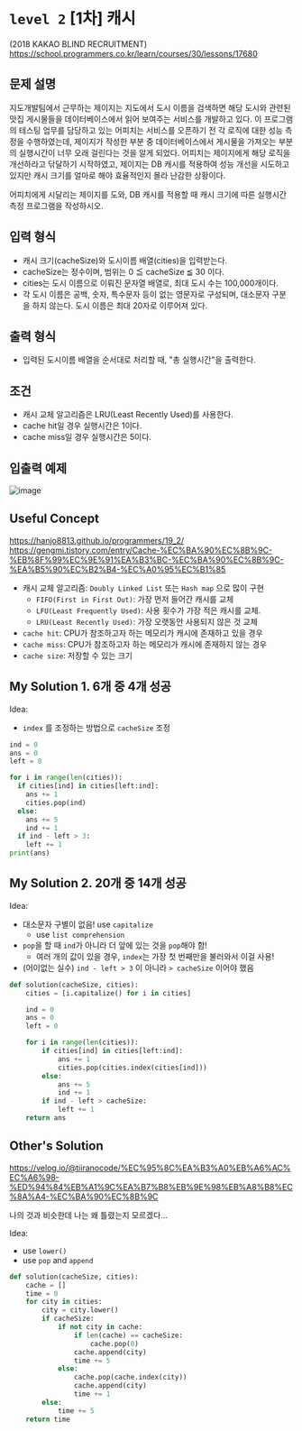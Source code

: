 # `level 2` [1차] 캐시
(2018 KAKAO BLIND RECRUITMENT)
https://school.programmers.co.kr/learn/courses/30/lessons/17680

## 문제 설명
지도개발팀에서 근무하는 제이지는 지도에서 도시 이름을 검색하면 해당 도시와 관련된 맛집 게시물들을 데이터베이스에서 읽어 보여주는 서비스를 개발하고 있다.
이 프로그램의 테스팅 업무를 담당하고 있는 어피치는 서비스를 오픈하기 전 각 로직에 대한 성능 측정을 수행하였는데, 제이지가 작성한 부분 중 데이터베이스에서 게시물을 가져오는 부분의 실행시간이 너무 오래 걸린다는 것을 알게 되었다.
어피치는 제이지에게 해당 로직을 개선하라고 닦달하기 시작하였고, 제이지는 DB 캐시를 적용하여 성능 개선을 시도하고 있지만 캐시 크기를 얼마로 해야 효율적인지 몰라 난감한 상황이다.

어피치에게 시달리는 제이지를 도와, DB 캐시를 적용할 때 캐시 크기에 따른 실행시간 측정 프로그램을 작성하시오.

## 입력 형식
- 캐시 크기(cacheSize)와 도시이름 배열(cities)을 입력받는다.
- cacheSize는 정수이며, 범위는 0 ≦ cacheSize ≦ 30 이다.
- cities는 도시 이름으로 이뤄진 문자열 배열로, 최대 도시 수는 100,000개이다.
- 각 도시 이름은 공백, 숫자, 특수문자 등이 없는 영문자로 구성되며, 대소문자 구분을 하지 않는다. 도시 이름은 최대 20자로 이루어져 있다.

## 출력 형식
- 입력된 도시이름 배열을 순서대로 처리할 때, "총 실행시간"을 출력한다.

## 조건
- 캐시 교체 알고리즘은 LRU(Least Recently Used)를 사용한다.
- cache hit일 경우 실행시간은 1이다.
- cache miss일 경우 실행시간은 5이다.

## 입출력 예제
![image](https://github.com/ultimate-mj/Coding-test-practice/assets/122213470/e6ebaed5-82b8-48db-999e-bdc4c6d3b87c)

## Useful Concept
https://hanjo8813.github.io/programmers/19_2/
https://gengmi.tistory.com/entry/Cache-%EC%BA%90%EC%8B%9C-%EB%8F%99%EC%9E%91%EA%B3%BC-%EC%BA%90%EC%8B%9C-%EA%B5%90%EC%B2%B4-%EC%A0%95%EC%B1%85


- 캐시 교체 알고리즘: `Doubly Linked List` 또는 `Hash map` 으로 많이 구현
  - `FIFO(First in First Out)`: 가장 먼저 들어간 캐시를 교체
  - `LFU(Least Frequently Used)`: 사용 횟수가 가장 적은 캐시를 교체.
  - `LRU(Least Recently Used)`: 가장 오랫동안 사용되지 않은 것 교체 
- `cache hit`: CPU가 참조하고자 하는 메모리가 캐시에 존재하고 있을 경우
- `cache miss`: CPU가 참조하고자 하는 메모리가 캐시에 존재하지 않는 경우
- `cache size`: 저장할 수 있는 크기

## My Solution 1. 6개 중 4개 성공

Idea:
- `index` 를 조정하는 방법으로 `cacheSize` 조정

```python
ind = 0
ans = 0
left = 0

for i in range(len(cities)):
  if cities[ind] in cities[left:ind]:
    ans += 1
    cities.pop(ind)
  else:
    ans += 5
    ind += 1
  if ind - left > 3:
    left += 1
print(ans)
```

## My Solution 2. 20개 중 14개 성공

Idea:
- 대소문자 구별이 없음! use `capitalize`
  - use `list comprehension` 
- `pop`을 할 때 `ind`가 아니라 더 앞에 있는 것을 `pop`해야 함!
  - 여러 개의 값이 있을 경우, `index`는 가장 첫 번째만을 불러와서 이걸 사용!
- (어이없는 실수) `ind - left > 3` 이 아니라 `> cacheSize` 이어야 했음

```python
def solution(cacheSize, cities):
    cities = [i.capitalize() for i in cities]

    ind = 0
    ans = 0
    left = 0

    for i in range(len(cities)):
        if cities[ind] in cities[left:ind]:
            ans += 1
            cities.pop(cities.index(cities[ind]))
        else:
            ans += 5
            ind += 1
        if ind - left > cacheSize:
            left += 1
    return ans
```

## Other's Solution
https://velog.io/@tiiranocode/%EC%95%8C%EA%B3%A0%EB%A6%AC%EC%A6%98-%ED%94%84%EB%A1%9C%EA%B7%B8%EB%9E%98%EB%A8%B8%EC%8A%A4-%EC%BA%90%EC%8B%9C

나의 것과 비슷한데 나는 왜 틀렸는지 모르겠다...

Idea:
- use `lower()`
- use `pop` and `append`

```python
def solution(cacheSize, cities):
    cache = []
    time = 0
    for city in cities:
        city = city.lower()
        if cacheSize:
            if not city in cache:
                if len(cache) == cacheSize:
                    cache.pop(0)
                cache.append(city)
                time += 5
            else:
                cache.pop(cache.index(city))
                cache.append(city)
                time += 1
        else:
            time += 5
    return time
```

